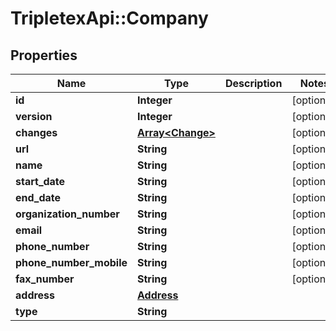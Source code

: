 # TripletexApi::Company

## Properties
Name | Type | Description | Notes
------------ | ------------- | ------------- | -------------
**id** | **Integer** |  | [optional] 
**version** | **Integer** |  | [optional] 
**changes** | [**Array&lt;Change&gt;**](Change.md) |  | [optional] 
**url** | **String** |  | [optional] 
**name** | **String** |  | [optional] 
**start_date** | **String** |  | [optional] 
**end_date** | **String** |  | [optional] 
**organization_number** | **String** |  | [optional] 
**email** | **String** |  | [optional] 
**phone_number** | **String** |  | [optional] 
**phone_number_mobile** | **String** |  | [optional] 
**fax_number** | **String** |  | [optional] 
**address** | [**Address**](Address.md) |  | 
**type** | **String** |  | 


